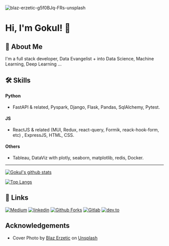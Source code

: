 
![blaz-erzetic-g5f0BJq-FRs-unsplash](https://user-images.githubusercontent.com/13468848/129433582-4363405f-3dcc-4641-9a89-3ff580bea263.jpg)

    
# Hi, I'm Gokul! 👋

  
## 🚀 About Me
I'm a full stack developer, Data Evangelist + into Data Science, Machine Learning, Deep Learning ...

## 🛠 Skills

#### Python

- FastAPI & related, Pyspark, Django, Flask, Pandas, SqlAlchemy, Pytest.  

#### JS

- ReactJS & related (MUI, Redux, react-query, Formik, reack-hook-form, etc) , ExpressJS, HTML, CSS.  

#### Others

- Tableau, DataViz with plotly, seaborn, matplotlib, redis, Docker.  

***

[![Gokul's github stats](https://github-readme-stats.vercel.app/api?username=gokulyc&show_icons=true)](https://github.com/anuraghazra/github-readme-stats)


[![Top Langs](https://github-readme-stats.vercel.app/api/top-langs/?username=gokulyc)](https://github.com/anuraghazra/github-readme-stats)

  
## 🔗 Links
[![Medium][1.1]][1]
[![linkedin][2.1]][2]
[![Github Forks][3.1]][3]
[![Gitlab][4.1]][4]
[![dev.to][5.1]][5]

<!-- Icons -->
[1.1]: https://img.shields.io/badge/medium-536C78?style=for-the-badge&logo=medium&logoColor=white
[2.1]: https://img.shields.io/badge/linkedin-0A66C2?style=for-the-badge&logo=linkedin&logoColor=white
[3.1]: https://img.shields.io/badge/github-1E1E1E?style=for-the-badge&logo=github&logoColor=white
[4.1]: https://img.shields.io/badge/gitlab-1DA1F2?style=for-the-badge&logo=gitlab&logoColor=white
[5.1]: https://img.shields.io/badge/dev.to-1E1E1E?style=for-the-badge&logo=dev.to&logoColor=white


<!-- Links to your social media accounts -->

[1]: https://medium.com/@gokulyc
[2]: https://www.linkedin.com/in/gokulyc
[3]: https://github.com/orgs/gokulyc-forks
[4]: https://gitlab.com/gokulyc
[5]: https://dev.to/gokulyc



  
## Acknowledgements

 - Cover Photo by [Blaz Erzetic](https://unsplash.com/@www_erzetich_com?utm_source=unsplash&utm_medium=referral&utm_content=creditCopyText) on [Unsplash](https://unsplash.com/s/photos/engineering?utm_source=unsplash&utm_medium=referral&utm_content=creditCopyText)




